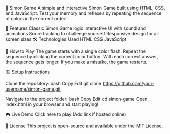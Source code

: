 🎵 Simon Game
A simple and interactive Simon Game built using HTML, CSS, and JavaScript. Test your memory and reflexes by repeating the sequence of colors in the correct order!

🚀 Features
Classic Simon Game logic
Interactive UI with sound and animations
Score tracking to challenge yourself
Responsive design for all screen sizes
🛠 Technologies Used
HTML
CSS
JavaScript

📌 How to Play
The game starts with a single color flash.
Repeat the sequence by clicking the correct color button.
With each correct answer, the sequence gets longer.
If you make a mistake, the game restarts.


🏗 Setup Instructions

Clone the repository:
bash
Copy
Edit
git clone https://github.com/your-username/simon-game.git

Navigate to the project folder:
bash
Copy
Edit
cd simon-game
Open index.html in your browser and start playing!

🎮 Live Demo
Click here to play (Add link if hosted online)

📜 License
This project is open-source and available under the MIT License.

